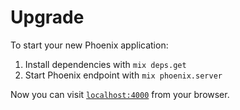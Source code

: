 # Upgrade

To start your new Phoenix application:

1. Install dependencies with `mix deps.get`
2. Start Phoenix endpoint with `mix phoenix.server`

Now you can visit [`localhost:4000`](http://localhost:4000) from your browser.
